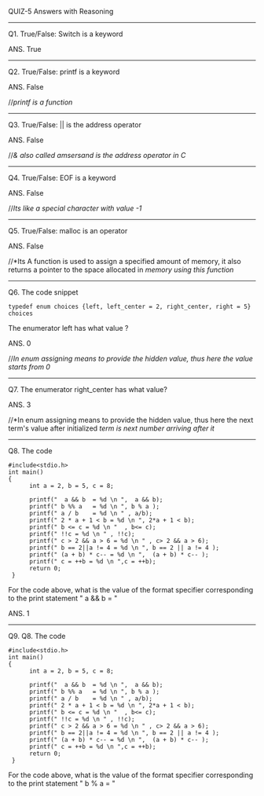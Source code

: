 QUIZ-5 Answers with Reasoning

********************************************************************************************************************************************

Q1. True/False: Switch is a keyword

ANS. True

********************************************************************************************************************************************

Q2. True/False: printf is a keyword 

ANS. False

//*printf is a function*

********************************************************************************************************************************************

Q3. True/False: ||  is the address operator

ANS. False

//*& also called amsersand is the address operator in C*

********************************************************************************************************************************************

Q4. True/False: EOF is a keyword  

ANS. False

//*Its like a special character with value -1*

********************************************************************************************************************************************

Q5. True/False: malloc is an operator

ANS. False

//*Its A function is used to assign a specified amount of memory, it also returns a pointer to the space allocated in 
  *memory using this function*
  
********************************************************************************************************************************************

Q6. The code snippet 
    
    typedef enum choices {left, left_center = 2, right_center, right = 5} choices
    
  The enumerator left has what value ? 
  
ANS. 0
 
//*In enum assigning means to provide the hidden value, thus here the value starts from 0*
  
********************************************************************************************************************************************

Q7. The enumerator right_center has what value? 

ANS. 3

//*In enum assigning means to provide the hidden value, thus here the next term's value after initialized
  *term is next number arriving after it* 

********************************************************************************************************************************************

Q8. The code

    #include<stdio.h>
    int main()
    {
          int a = 2, b = 5, c = 8;
          
          printf("  a && b  = %d \n ",  a && b);
          printf(" b %% a   = %d \n ", b % a );
          printf(" a / b    = %d \n " , a/b); 
          printf(" 2 * a + 1 < b = %d \n ", 2*a + 1 < b); 
          printf(" b <= c = %d \n "  , b<= c);
          printf(" !!c = %d \n " , !!c); 
          printf(" c > 2 && a > 6 = %d \n " , c> 2 && a > 6); 
          printf(" b == 2||a != 4 = %d \n ", b == 2 || a != 4 );
          printf(" (a + b) * c-- = %d \n ",  (a + b) * c-- );
          printf(" c = ++b = %d \n ",c = ++b);  
          return 0;
     }

   For the code above, what is the value of the format specifier corresponding to the print statement " a && b =  "

ANS. 1

********************************************************************************************************************************************

Q9. Q8. The code

    #include<stdio.h>
    int main()
    {
          int a = 2, b = 5, c = 8;
          
          printf("  a && b  = %d \n ",  a && b);
          printf(" b %% a   = %d \n ", b % a );
          printf(" a / b    = %d \n " , a/b); 
          printf(" 2 * a + 1 < b = %d \n ", 2*a + 1 < b); 
          printf(" b <= c = %d \n "  , b<= c);
          printf(" !!c = %d \n " , !!c); 
          printf(" c > 2 && a > 6 = %d \n " , c> 2 && a > 6); 
          printf(" b == 2||a != 4 = %d \n ", b == 2 || a != 4 );
          printf(" (a + b) * c-- = %d \n ",  (a + b) * c-- );
          printf(" c = ++b = %d \n ",c = ++b);  
          return 0;
     }

  For the code above, what is the value of the format specifier corresponding to the print statement " b % a =   "
  
  













